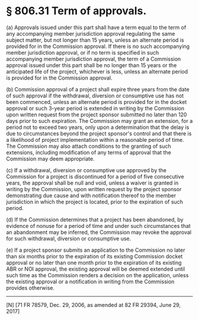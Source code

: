 # § 806.31   Term of approvals.

(a) Approvals issued under this part shall have a term equal to the term of any accompanying member jurisdiction approval regulating the same subject matter, but not longer than 15 years, unless an alternate period is provided for in the Commission approval. If there is no such accompanying member jurisdiction approval, or if no term is specified in such accompanying member jurisdiction approval, the term of a Commission approval issued under this part shall be no longer than 15 years or the anticipated life of the project, whichever is less, unless an alternate period is provided for in the Commission approval.


(b) Commission approval of a project shall expire three years from the date of such approval if the withdrawal, diversion or consumptive use has not been commenced, unless an alternate period is provided for in the docket approval or such 3-year period is extended in writing by the Commission upon written request from the project sponsor submitted no later than 120 days prior to such expiration. The Commission may grant an extension, for a period not to exceed two years, only upon a determination that the delay is due to circumstances beyond the project sponsor's control and that there is a likelihood of project implementation within a reasonable period of time. The Commission may also attach conditions to the granting of such extensions, including modification of any terms of approval that the Commission may deem appropriate.


(c) If a withdrawal, diversion or consumptive use approved by the Commission for a project is discontinued for a period of five consecutive years, the approval shall be null and void, unless a waiver is granted in writing by the Commission, upon written request by the project sponsor demonstrating due cause and with notification thereof to the member jurisdiction in which the project is located, prior to the expiration of such period.


(d) If the Commission determines that a project has been abandoned, by evidence of nonuse for a period of time and under such circumstances that an abandonment may be inferred, the Commission may revoke the approval for such withdrawal, diversion or consumptive use.


(e) If a project sponsor submits an application to the Commission no later than six months prior to the expiration of its existing Commission docket approval or no later than one month prior to the expiration of its existing ABR or NOI approval, the existing approval will be deemed extended until such time as the Commission renders a decision on the application, unless the existing approval or a notification in writing from the Commission provides otherwise.



---

[N] [71 FR 78579, Dec. 29, 2006, as amended at 82 FR 29394, June 29, 2017]




